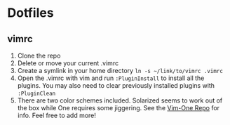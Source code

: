 # Dotfiles

## vimrc

1. Clone the repo
2. Delete or move your current .vimrc
3. Create a symlink in your home directory `ln -s ~/link/to/vimrc .vimrc`
4. Open the .vimrc with vim and run `:PluginInstall` to install all the plugins. You may also need to clear previously installed plugins with `:PluginClean`
5. There are two color schemes included. Solarized seems to work out of the box while One requires some jiggering. See the [Vim-One Repo](https://github.com/rakr/vim-one) for info. Feel free to add more!

